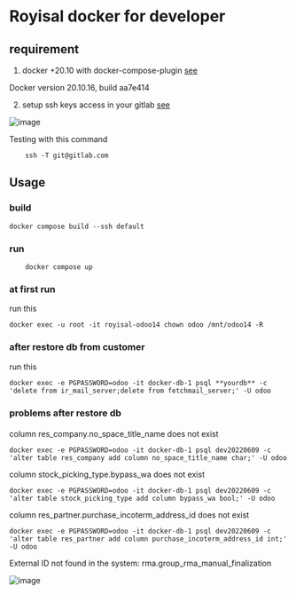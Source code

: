 # Royisal docker for developer

## requirement

1. docker +20.10 with docker-compose-plugin [see](https://docs.docker.com/engine/install/ubuntu/)

Docker version 20.10.16, build aa7e414

2. setup ssh keys access in your gitlab [see](https://docs.gitlab.com/ee/user/ssh.html#add-an-ssh-key-to-your-gitlab-account)

![image](https://gitlab.com/frontware_International/Odoo/royisal/uploads/90bac020a6de5b1c1bfcdebabe5a6109/image.png)

Testing with this command

```
    ssh -T git@gitlab.com
```

## Usage

### build

```
docker compose build --ssh default

```

### run

```
    docker compose up
```

### at first run

run this 

```
docker exec -u root -it royisal-odoo14 chown odoo /mnt/odoo14 -R
```

### after restore db from customer

run this 

```
docker exec -e PGPASSWORD=odoo -it docker-db-1 psql **yourdb** -c 'delete from ir_mail_server;delete from fetchmail_server;' -U odoo
```
### problems after restore db

#### 
column res_company.no_space_title_name does not exist

```
docker exec -e PGPASSWORD=odoo -it docker-db-1 psql dev20220609 -c 'alter table res_company add column no_space_title_name char;' -U odoo
```

column stock_picking_type.bypass_wa does not exist
```
docker exec -e PGPASSWORD=odoo -it docker-db-1 psql dev20220609 -c 'alter table stock_picking_type add column bypass_wa bool;' -U odoo
```

column res_partner.purchase_incoterm_address_id does not exist
```
docker exec -e PGPASSWORD=odoo -it docker-db-1 psql dev20220609 -c 'alter table res_partner add column purchase_incoterm_address_id int;' -U odoo
```

External ID not found in the system: rma.group_rma_manual_finalization

![image](https://gitlab.com/frontware_International/Odoo/royisal/uploads/0f8ec8f685cb905fdd4296a9717dc89f/image.png)
